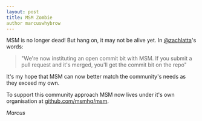 ```yaml
---
layout: post
title: MSM Zombie
author marcuswhybrow
---
```


MSM is no longer dead! But hang on, it may not be alive yet. In [@zachlatta](https://github.com/zachlatta)'s words:

> "We're now instituting an open commit bit with MSM. If you submit a pull request and it's merged, you'll get the commit bit on the repo"

It's my hope that MSM can now better match the community's needs as they exceed my own.

To support this community approach MSM now lives under it's own organisation at [github.com/msmhq/msm](https://github.com/msmhq/msm).

*Marcus*

